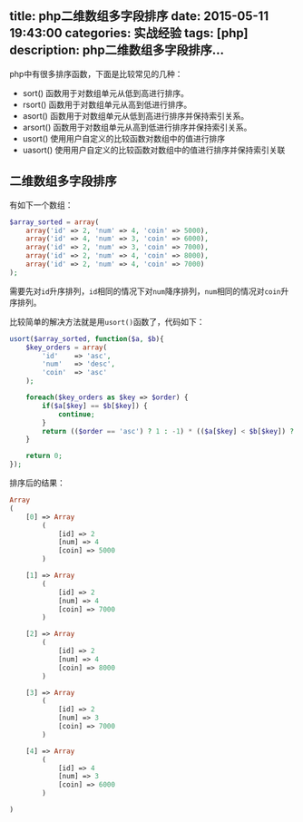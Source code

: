 title: php二维数组多字段排序
date: 2015-05-11 19:43:00
categories: 实战经验
tags: [php]
description: php二维数组多字段排序...
---

php中有很多排序函数，下面是比较常见的几种：
* sort() 函数用于对数组单元从低到高进行排序。
* rsort() 函数用于对数组单元从高到低进行排序。
* asort() 函数用于对数组单元从低到高进行排序并保持索引关系。
* arsort() 函数用于对数组单元从高到低进行排序并保持索引关系。
* usort() 使用用户自定义的比较函数对数组中的值进行排序
* uasort() 使用用户自定义的比较函数对数组中的值进行排序并保持索引关联

<!-- more -->

## 二维数组多字段排序
有如下一个数组：
```php
$array_sorted = array(
    array('id' => 2, 'num' => 4, 'coin' => 5000),
    array('id' => 4, 'num' => 3, 'coin' => 6000),
    array('id' => 2, 'num' => 3, 'coin' => 7000),
    array('id' => 2, 'num' => 4, 'coin' => 8000),
    array('id' => 2, 'num' => 4, 'coin' => 7000)
);
```
需要先对``id``升序排列，``id``相同的情况下对``num``降序排列，``num``相同的情况对``coin``升序排列。

比较简单的解决方法就是用``usort()``函数了，代码如下：
```php
usort($array_sorted, function($a, $b){
    $key_orders = array(
        'id'    => 'asc',
        'num'   => 'desc',
        'coin'  => 'asc'
    );

    foreach($key_orders as $key => $order) {
        if($a[$key] == $b[$key]) {
            continue;
        }
        return (($order == 'asc') ? 1 : -1) * (($a[$key] < $b[$key]) ? -1 : 1);
    }

    return 0;
});
```

排序后的结果：
```php
Array
(
    [0] => Array
        (
            [id] => 2
            [num] => 4
            [coin] => 5000
        )

    [1] => Array
        (
            [id] => 2
            [num] => 4
            [coin] => 7000
        )

    [2] => Array
        (
            [id] => 2
            [num] => 4
            [coin] => 8000
        )

    [3] => Array
        (
            [id] => 2
            [num] => 3
            [coin] => 7000
        )

    [4] => Array
        (
            [id] => 4
            [num] => 3
            [coin] => 6000
        )

)
```
